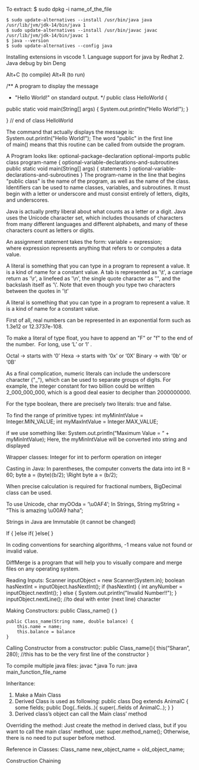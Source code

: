To extract:
	$ sudo dpkg -i name_of_the_file

	$ sudo update-alternatives --install /usr/bin/java java /usr/lib/jvm/jdk-14/bin/java 1 
	$ sudo update-alternatives --install /usr/bin/javac javac /usr/lib/jvm/jdk-14/bin/javac 1 
	$ java --version
	$ sudo update-alternatives --config java

Installing extensions in vscode
	1. Language support for java by Redhat
	2. Java debug by bin Deng

Alt+C (to compile)
Alt+R (to run)


/** A program to display the message
 *  "Hello World!" on standard output.
 */
public class HelloWorld {
 
   public static void main(String[] args) {
		System.out.println("Hello World!");
   }
      
}   // end of class HelloWorld

The command that actually displays the message is:
	System.out.println("Hello World!");
The word "public" in the first line of main() means that this routine can be called from outside the program.

A Program looks like:
	optional-package-declaration
	optional-imports
	public class program-name {
	    optional-variable-declarations-and-subroutines
	    public static void main(String[] args) {
	       statements
	    }
	    optional-variable-declarations-and-subroutines
	}
The program-name in the line that begins "public class" is the name of the program, as well as the name of the class.
Identifiers can be used to name classes, variables, and subroutines. It must begin with a letter or underscore and must consist entirely of letters, digits, and underscores.

Java is actually pretty liberal about what counts as a letter or a digit. Java uses the Unicode character set, which includes thousands of characters from many different languages and different alphabets, and many of these characters count as letters or digits.

An assignment statement takes the form:
	variable = expression;
where expression represents anything that refers to or computes a data value.

A literal is something that you can type in a program to represent a value. It is a kind of name for a constant value. A tab is represented as '\t', a carriage return as '\r', a linefeed as '\n', the single quote character as '\'', and the backslash itself as '\\'. Note that even though you type two characters between the quotes in '\t'

A literal is something that you can type in a program to represent a value. It is a kind of name for a constant value. 

First of all, real numbers can be represented in an exponential form such as 1.3e12 or 12.3737e-108. 

To make a literal of type float, you have to append an "F" or "f" to the end of the number.  For long, use ‘L’ or ‘l’ .

Octal 		-> starts with ‘0’
Hexa 		-> starts with ‘0x’ or ‘0X’
Binary 	-> with ‘0b’ or ‘0B’

As a final complication, numeric literals can include the underscore character ("_"), which can be used to separate groups of digits. For example, the integer constant for two billion could be written 2_000_000_000, which is a good deal easier to decipher than 2000000000.
 
For the type boolean, there are precisely two literals: true and false.

To find the range of primitive types:
	int myMinIntValue = Integer.MIN_VALUE;
	int myMaxIntValue = Integer.MAX_VALUE;

if we use something like:
	System.out.println(“Maximum Value = “ + myMinIntValue);
Here, the myMinIntValue will be converted into string and displayed


Wrapper classes: Integer for int to perform operation on integer

Casting in Java: In parentheses, the computer converts the data into int
B = 60;
byte a = (byte)(b/2);	\\Right	byte a = (b/2);

When precise calculation is required for fractional numbers, BigDecimal class can be used.

To use Unicode,
char myOOda = ‘\u0AF4’;
In Strings,
String myString = “This is amazing \u00A9 haha”;

Strings in Java are Immutable (it cannot be changed)

If {
}else if{
}else{
}

In coding conventions for searching algorithms, -1 means value not found or invalid value.

DiffMerge is a program that will help you to visually compare and merge files on any operating system.

Reading Inputs:
	Scanner inputObject = new Scanner(System.in);
	boolean hasNextInt = inputObject.hasNextInt();
	if (hasNextInt) {
		int anyNumber = inputObject.nextInt();
	} else {
		System.out.println("Invalid Number!!");
	}
inputObject.nextLine(); //to deal with enter (next line) character


Making Constructors:
	public Class_name() {
	}

	public Class_name(String name, double balance) {
		this.name = name;
		this.balance = balance
	}

Calling Constructor from a constructor:
	public Class_name(){
		this(“Sharan”, 280); //this has to be the very first line of the constructor
	}

To compile multiple java files:
	javac *.java
To run:
	java main_function_file_name

Inheritance:
1. Make a Main Class
2. Derived Class is used as following:
	public class Dog extends AnimalC {
		some fields;
		public Dog(..fields..){
			super(..fields of AnimalC..);
		}
	}
3. Derived class’s object can call the Main class’ method

Overriding the method: Just create the method in derived class, but if you want to call the main class’ method, use:
	super.method_name();
Otherwise, there is no need to put super before method.

Reference in Classes:
	Class_name new_object_name = old_object_name;

Construction Chaining
